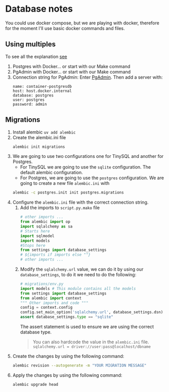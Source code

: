 # Database notes

You could use docker compose, but we are playing with docker, therefore for the moment I'll use basic docker commands
and files.

## Using multiples

To see all the explanation [see](https://stackoverflow.com/questions/25540711/docker-postgres-pgadmin-local-connection)

1. Postgres with Docker... or start with our Make command
2. PgAdmin with Docker... or start with our Make command
3. Connection string for PgAdmin: Enter [PgAdmin](http://localhost:5050). Then add a server with:
    ```
    name: container-postgresdb
    host: host.docker.internal
    database: postgres
    user: postgres
    password: admin
    ```

## Migrations

1. Install alembic `uv add alembic`
2. Create the alembic.ini file 
   ```bash
   alembic init migrations
   ```
3. We are going to use two configurations one for TinySQL and
   another for Postgres.
   - For TinySQL we are going to use the `sqlite` configuration. The default alembic configuration.
   - For Postgres, we are going to use the `postgres` configuration. We are going to create a new file `alembic.ini` with
   ```bash 
   alembic -c postgres.init init postgres.migrations
   ```
4. Configure the `alembic.ini` file with the correct connection string.
   1. Add the imports to `script.py.mako` file
      ```python
      # other imports ...
      from alembic import op
      import sqlalchemy as sa
      # Starts here
      import sqlmodel
      import models
      #Stops here
      from settings import database_settings
      # ${imports if imports else ""}
      # other imports ...
      ```
   2. Modify the `sqlalchemy.url` value, we can do it by using our `database_settings`, to do it we need to do the following:
       ```python
       # migrations/env.py
       import models # This module contains all the models
       from settings import database_settings
       from alembic import context
       """ Other imports and code """
       config = context.config
       config.set_main_option('sqlalchemy.url', database_settings.dsn)
       assert database_settings.type == "sqlite"
       ```
      The assert statement is used to ensure we are using the correct database type.
       > You can also hardcode the value in the `alembic.ini` file.
       > `sqlalchemy.url = driver://user:pass@localhost/dbname`
5. Create the changes by using the following command:
   ```bash
   alembic revision --autogenerate -m "YOUR MIGRATION MESSAGE"
   ```
6. Apply the changes by using the following command:
   ```bash
   alembic upgrade head
   ```
